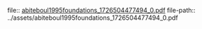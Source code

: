 file:: [abiteboul1995foundations_1726504477494_0.pdf](../assets/abiteboul1995foundations_1726504477494_0.pdf)
file-path:: ../assets/abiteboul1995foundations_1726504477494_0.pdf
